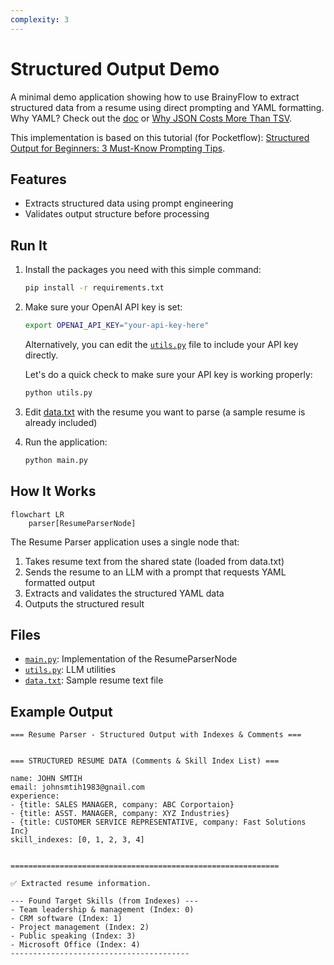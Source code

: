 ```yaml
---
complexity: 3
---
```


# Structured Output Demo

A minimal demo application showing how to use BrainyFlow to extract structured data from a resume using direct prompting and YAML formatting. Why YAML? Check out the [doc](https://brainy.gitbook.io/flow/design-patterns/structure) or [Why JSON Costs More Than TSV](https://david-gilbertson.medium.com/llm-output-formats-why-json-costs-more-than-tsv-ebaf590bd541).

This implementation is based on this tutorial (for Pocketflow): [Structured Output for Beginners: 3 Must-Know Prompting Tips](https://zacharyhuang.substack.com/p/structured-output-for-beginners-3).

## Features

- Extracts structured data using prompt engineering
- Validates output structure before processing

## Run It

1. Install the packages you need with this simple command:

   ```bash
   pip install -r requirements.txt
   ```

2. Make sure your OpenAI API key is set:

   ```bash
   export OPENAI_API_KEY="your-api-key-here"
   ```

   Alternatively, you can edit the [`utils.py`](./utils.py) file to include your API key directly.

   Let's do a quick check to make sure your API key is working properly:

   ```bash
   python utils.py
   ```

3. Edit [data.txt](./data.txt) with the resume you want to parse (a sample resume is already included)

4. Run the application:
   ```bash
   python main.py
   ```

## How It Works

```mermaid
flowchart LR
    parser[ResumeParserNode]
```

The Resume Parser application uses a single node that:

1. Takes resume text from the shared state (loaded from data.txt)
2. Sends the resume to an LLM with a prompt that requests YAML formatted output
3. Extracts and validates the structured YAML data
4. Outputs the structured result

## Files

- [`main.py`](./main.py): Implementation of the ResumeParserNode
- [`utils.py`](./utils.py): LLM utilities
- [`data.txt`](./data.txt): Sample resume text file

## Example Output

```
=== Resume Parser - Structured Output with Indexes & Comments ===


=== STRUCTURED RESUME DATA (Comments & Skill Index List) ===

name: JOHN SMTIH
email: johnsmtih1983@gnail.com
experience:
- {title: SALES MANAGER, company: ABC Corportaion}
- {title: ASST. MANAGER, company: XYZ Industries}
- {title: CUSTOMER SERVICE REPRESENTATIVE, company: Fast Solutions Inc}
skill_indexes: [0, 1, 2, 3, 4]


============================================================

✅ Extracted resume information.

--- Found Target Skills (from Indexes) ---
- Team leadership & management (Index: 0)
- CRM software (Index: 1)
- Project management (Index: 2)
- Public speaking (Index: 3)
- Microsoft Office (Index: 4)
----------------------------------------
```
